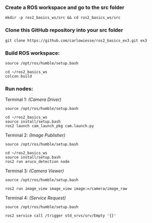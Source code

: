 ### Create a ROS workspace and go to the src folder

```
mkdir -p ros2_basics_ws/src && cd ros2_basics_ws/src
```

### Clone this GitHub repository into your src folder

```
git clone https://github.com/carlowiesse/ros2_basics_ex3.git ex3
```

### Build ROS workspace:

```
source /opt/ros/humble/setup.bash

cd ~/ros2_basics_ws
colcon build
```

### Run nodes:

Terminal 1: *(Camera Driver)*
```
source /opt/ros/humble/setup.bash

cd ~/ros2_basics_ws
source install/setup.bash
ros2 launch cam_launch_pkg cam.launch.py
```

Terminal 2: *(Image Publisher)*
```
source /opt/ros/humble/setup.bash

cd ~/ros2_basics_ws
source install/setup.bash
ros2 run aruco_detection node
```

Terminal 3: *(Camera Viewer)*
```
source /opt/ros/humble/setup.bash

ros2 run image_view image_view image:=/camera/image_raw
```

Terminal 4: *(Service Request)*
```
source /opt/ros/humble/setup.bash

ros2 service call /trigger std_srvs/srv/Empty '{}'
```